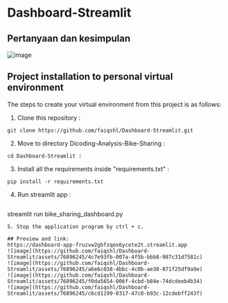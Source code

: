 # Dashboard-Streamlit

## Pertanyaan dan kesimpulan
![image](https://github.com/faiqshl/Dashboard-Streamlit/assets/76896245/6394d966-84f8-4e86-9f58-020e68c86eb5)

## Project installation to personal virtual environment
The steps to create your virtual environment from this project is as follows:
1. Clone this repository :
  ```
  git clone https://github.com/faiqshl/Dashboard-Streamlit.git
  ```
2. Move to directory Dicoding-Analysis-Bike-Sharing :
  ```
  cd Dashboard-Streamlit :
  ```
3. Install all the requirements inside "requirements.txt" :
  ```
  pip install -r requirements.txt
  ```
4. Run streamlit app :
   ```
  streamlit run bike_sharing_dashboard.py
  ```
5. Stop the application program by ctrl + c.

## Preview and link:
https://dashboard-app-fruzvw2gbfzqex6ycete2t.streamlit.app
![image](https://github.com/faiqshl/Dashboard-Streamlit/assets/76896245/4c7e93fb-007a-4f5b-bbb8-987c31d7581c)
![image](https://github.com/faiqshl/Dashboard-Streamlit/assets/76896245/a6e6c038-4bbc-4c0b-ae38-871f25df9a9e)
![image](https://github.com/faiqshl/Dashboard-Streamlit/assets/76896245/f0da5654-006f-4cbd-b84e-74dcdeeb4b34)
![image](https://github.com/faiqshl/Dashboard-Streamlit/assets/76896245/c6cd1199-0317-47c8-b93c-12cdebff243f)
